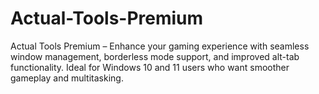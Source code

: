 # Actual-Tools-Premium
Actual Tools Premium – Enhance your gaming experience with seamless window management, borderless mode support, and improved alt-tab functionality. Ideal for Windows 10 and 11 users who want smoother gameplay and multitasking.
